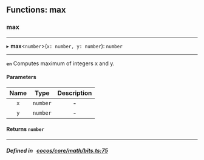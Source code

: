 ## Functions: max

### max


___
▸ **max**<`number`\>(`x: number, y: number`): `number`
___


**`en`** Computes maximum of integers x and y.



#### Parameters

| Name | Type | Description |
| :------: | :------: | :------: |
| `x` | `number` | - |
| `y` | `number` | - |

#### Returns `number` 
___


##### Defined in &nbsp;   [cocos/core/math/bits.ts:75](https://github.com/cocos-creator/engine/blob/c7bf6b8a9/cocos/core/math/bits.ts#L75)&nbsp;
